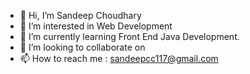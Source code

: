 - 👋 Hi, I’m Sandeep Choudhary
- 👀 I’m interested in Web Development
- 🌱 I’m currently learning Front End Java Development.
- 💞️ I’m looking to collaborate on 
- 📫 How to reach me : sandeepcc117@gmail.com

<!---
sandeep068/sandeep068 is a ✨ special ✨ repository because its `README.md` (this file) appears on your GitHub profile.
You can click the Preview link to take a look at your changes.
--->
